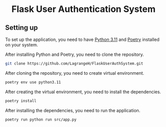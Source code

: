 <h1 style="text-align: center;">Flask User Authentication System</h1>

[//]: # (This is a simple Flask User Authentication System. It uses Flask-SQLAlchemy for database management and SQLite for database. It uses Flask-Login for user session management. It uses Flask-WTF for form handling. It uses Flask-Bootstrap for styling. It uses Flask-Gravatar for user profile picture. It uses Flask-Mail for sending emails. It uses Flask-Script for running the application. It uses Flask-Migrate for database migrations. It uses Flask-DebugToolbar for debugging. It uses Flask-Testing for testing.)

## Setting up

To set up the application, you need to have [Python 3.11](https://www.python.org/downloads/) and [Poetry](https://python-poetry.org/docs/#installation) installed on your system.

After installing Python and Poetry, you need to clone the repository.

```bash
git clone https://github.com/LagrangeH/FlaskUserAuthSystem.git
```

After cloning the repository, you need to create virtual environment.

```bash
poetry env use python3.11
```
After creating the virtual environment, you need to install the dependencies.

```bash
poetry install
```

After installing the dependencies, you need to run the application.

```bash
poetry run python run src/app.py
```
